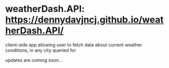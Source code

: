# weatherDash.API: https://dennydavjncj.github.io/weatherDash.API/
client-side app allowing user to fetch data about current weather conditions, in any city queried for

updates are coming soon...
